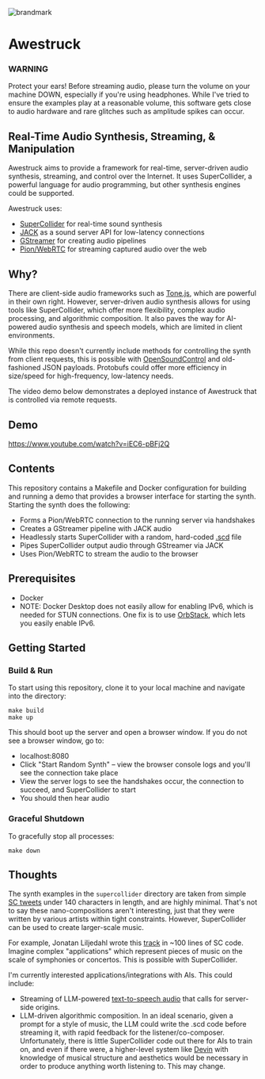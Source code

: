 ![brandmark](https://github.com/po-studio/awestruck/assets/1250151/84795f2f-31de-4db3-b653-becab5dc06b9)

# Awestruck

### WARNING
Protect your ears! Before streaming audio, please turn the volume on your machine DOWN, especially if you're using headphones. While I've tried to ensure the examples play at a reasonable volume, this software gets close to audio hardware and rare glitches such as amplitude spikes can occur.

## Real-Time Audio Synthesis, Streaming, & Manipulation
Awestruck aims to provide a framework for real-time, server-driven audio synthesis, streaming, and control over the Internet. It uses SuperCollider, a powerful language for audio programming, but other synthesis engines could be supported.

Awestruck uses:
* [SuperCollider](https://supercollider.github.io/) for real-time sound synthesis
* [JACK](https://jackaudio.org/) as a sound server API for low-latency connections
* [GStreamer](https://gstreamer.freedesktop.org/documentation/?gi-language=c) for creating audio pipelines
* [Pion/WebRTC](https://github.com/pion/webrtc) for streaming captured audio over the web

## Why?
There are client-side audio frameworks such as [Tone.js](https://tonejs.github.io/), which are powerful in their own right. However, server-driven audio synthesis allows for using tools like SuperCollider, which offer more flexibility, complex audio processing, and algorithmic composition. It also paves the way for AI-powered audio synthesis and speech models, which are limited in client environments.

While this repo doesn't currently include methods for controlling the synth from client requests, this is possible with [OpenSoundControl](https://ccrma.stanford.edu/groups/osc/index.html) and old-fashioned JSON payloads. Protobufs could offer more efficiency in size/speed for high-frequency, low-latency needs.

The video demo below demonstrates a deployed instance of Awestruck that is controlled via remote requests.

## Demo
https://www.youtube.com/watch?v=iEC6-pBFj2Q

## Contents
This repository contains a Makefile and Docker configuration for building and running a demo that provides a browser interface for starting the synth. Starting the synth does the following:

* Forms a Pion/WebRTC connection to the running server via handshakes
* Creates a GStreamer pipeline with JACK audio
* Headlessly starts SuperCollider with a random, hard-coded [.scd](https://sctweets.tumblr.com/) file
* Pipes SuperCollider output audio through GStreamer via JACK
* Uses Pion/WebRTC to stream the audio to the browser

## Prerequisites

* Docker
* NOTE: Docker Desktop does not easily allow for enabling IPv6, which is needed for STUN connections. One fix is to use [OrbStack](https://orbstack.dev/), which lets you easily enable IPv6.

## Getting Started

### Build & Run
To start using this repository, clone it to your local machine and navigate into the directory:

```
make build
make up
```

This should boot up the server and open a browser window. If you do not see a browser window, go to:
* localhost:8080
* Click "Start Random Synth" – view the browser console logs and you'll see the connection take place
* View the server logs to see the handshakes occur, the connection to succeed, and SuperCollider to start
* You should then hear audio

### Graceful Shutdown
To gracefully stop all processes:
```
make down
```

## Thoughts
The synth examples in the `supercollider` directory are taken from simple [SC tweets](https://sctweets.tumblr.com) under 140 characters in length, and are highly minimal. That's not to say these nano-compositions aren't interesting, just that they were written by various artists within tight constraints. However, SuperCollider can be used to create larger-scale music.

For example, Jonatan Liljedahl wrote this [track](https://open.spotify.com/track/4VecDB1uhp44posWgt85yN?si=b226049745f14d82) in ~100 lines of SC code. Imagine complex "applications" which represent pieces of music on the scale of symphonies or concertos. This is possible with SuperCollider.

I'm currently interested applications/integrations with AIs. This could include:
* Streaming of LLM-powered [text-to-speech audio](https://github.com/suno-ai/bark) that calls for server-side origins.
* LLM-driven algorithmic composition. In an ideal scenario, given a prompt for a style of music, the LLM could write the .scd code before streaming it, with rapid feedback for the listener/co-composer. Unfortunately, there is little SuperCollider code out there for AIs to train on, and even if there were, a higher-level system like [Devin](https://www.cognition-labs.com/introducing-devin) with knowledge of musical structure and aesthetics would be necessary in order to produce anything worth listening to. This may change.
